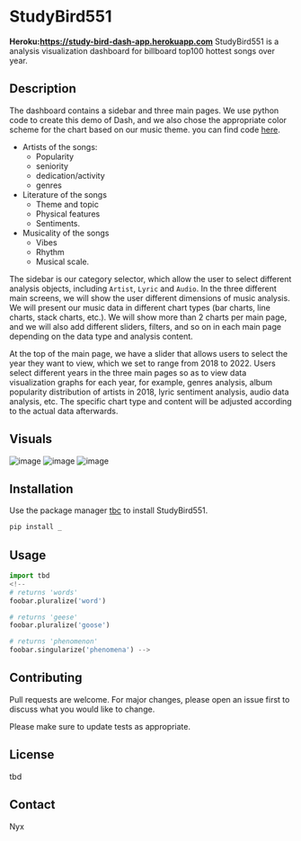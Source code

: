 # StudyBird551
**Heroku:https://study-bird-dash-app.herokuapp.com**
StudyBird551 is a analysis visualization dashboard for billboard top100 hottest songs over year.

## Description
The dashboard contains a sidebar and three main pages. We use python code to create this demo of Dash, and we also chose the appropriate color scheme for the chart based on our music theme. you can find code [here](./web-apps/dash.ipynb).

   - Artists of the songs:
      - Popularity
      - seniority
      - dedication/activity
      - genres
   - Literature of the songs
      - Theme and topic
      - Physical features
      - Sentiments.
   - Musicality of the songs
      - Vibes
      - Rhythm
      - Musical scale.

The sidebar is our category selector, which allow the user to select different analysis objects, including `Artist`, `Lyric` and `Audio`. In the three different main screens, we will show the user different dimensions of music analysis. We will present our music data in different chart types (bar charts, line charts, stack charts, etc.). We will show more than 2 charts per main page, and we will also add different sliders, filters, and so on in each main page depending on the data type and analysis content.

At the top of the main page, we have a slider that allows users to select the year they want to view, which we set to range from 2018 to 2022. Users select different years in the three main pages so as to view data visualization graphs for each year, for example, genres analysis, album popularity distribution of artists in 2018, lyric sentiment analysis, audio data analysis, etc. The specific chart type and content will be adjusted according to the actual data afterwards.

## Visuals
![image](https://user-images.githubusercontent.com/43694291/219890638-220e6808-c7b9-4977-83fe-f6d8c900a5ea.png)
![image](https://user-images.githubusercontent.com/43694291/219890683-6afd4d37-b106-418f-80ff-954632d09c20.png)
![image](https://user-images.githubusercontent.com/43694291/219890719-92f0ac39-0b69-4dd1-a4ef-0af41b548e7d.png)

## Installation

Use the package manager [tbc](https://pip.pypa.io/en/stable/) to install StudyBird551.

```bash
pip install _
```

## Usage

```python
import tbd
<!-- 
# returns 'words'
foobar.pluralize('word')

# returns 'geese'
foobar.pluralize('goose')

# returns 'phenomenon'
foobar.singularize('phenomena') -->
```

## Contributing

Pull requests are welcome. For major changes, please open an issue first
to discuss what you would like to change.

Please make sure to update tests as appropriate.

## License
tbd
<!-- [MIT](https://choosealicense.com/licenses/mit/) -->

## Contact
Nyx




